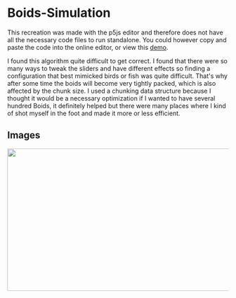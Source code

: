 # Boids-Simulation

This recreation was made with the p5js editor and therefore does not have all the necessary code files to run standalone. You could however copy and paste the code into the online editor, or view this
[demo](https://editor.p5js.org/BenMaltby/full/E_LRLKP8S).

I found this algorithm quite difficult to get correct. I found that there were so many ways to tweak the sliders and have different effects so finding a configuration that best mimicked birds or fish was quite difficult. That's why after some time the boids will become very tightly packed, which is also affected by the chunk size. I used a chunking data structure because I thought it would be a necessary optimization if I wanted to have several hundred Boids, it definitely helped but there were many places where I kind of shot myself in the foot and made it more or less efficient. 

## Images

<img src="./Boids_with_chunks.png" width=719px height=324px>
